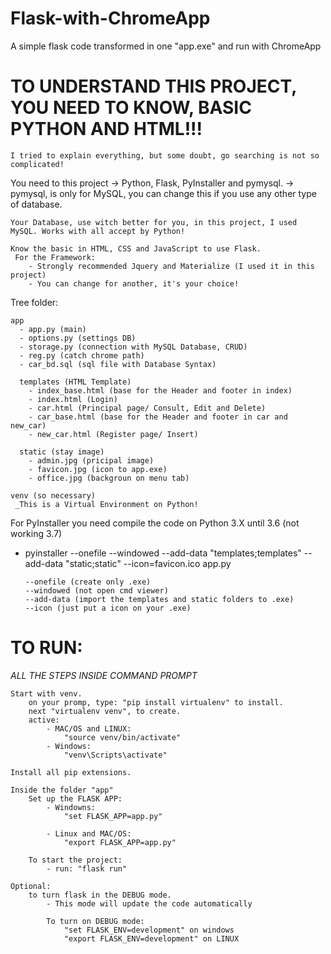 # Flask-with-ChromeApp
A simple flask code transformed in one "app.exe" and run with ChromeApp

# TO UNDERSTAND THIS PROJECT, YOU NEED TO KNOW, BASIC PYTHON AND HTML!!!
    I tried to explain everything, but some doubt, go searching is not so complicated!

You need to this project -> Python, Flask, PyInstaller and pymysql.
-> pymysql, is only for MySQL, you can change this if you use any other type of database.

    Your Database, use witch better for you, in this project, I used MySQL. Works with all accept by Python!

    Know the basic in HTML, CSS and JavaScript to use Flask.
     For the Framework:
        - Strongly recommended Jquery and Materialize (I used it in this project)
        - You can change for another, it's your choice!

Tree folder:

    app
      - app.py (main)
      - options.py (settings DB)
      - storage.py (connection with MySQL Database, CRUD)
      - reg.py (catch chrome path)
      - car_bd.sql (sql file with Database Syntax)
    
      templates (HTML Template)
        - index_base.html (base for the Header and footer in index)
        - index.html (Login)
        - car.html (Principal page/ Consult, Edit and Delete)
        - car_base.html (base for the Header and footer in car and new_car)
        - new_car.html (Register page/ Insert)

      static (stay image)
        - admin.jpg (pricipal image)
        - favicon.jpg (icon to app.exe)
        - office.jpg (backgroun on menu tab)
    
    venv (so necessary)
     _This is a Virtual Environment on Python!
    
      
For PyInstaller you need compile the code on Python 3.X until 3.6 (not working 3.7)
  - pyinstaller --onefile --windowed --add-data "templates;templates" --add-data "static;static" --icon=favicon.ico app.py
  
        --onefile (create only .exe)
        --windowed (not open cmd viewer)
        --add-data (import the templates and static folders to .exe)
        --icon (just put a icon on your .exe)
  
# TO RUN:

   *ALL THE STEPS INSIDE COMMAND PROMPT*
   
    Start with venv.
        on your promp, type: "pip install virtualenv" to install.
        next "virtualenv venv", to create.
        active:
            - MAC/OS and LINUX:
                "source venv/bin/activate"
            - Windows:
                "venv\Scripts\activate"
                
    Install all pip extensions.
    
    Inside the folder "app"
        Set up the FLASK APP:
            - Windowns:
                "set FLASK_APP=app.py"

            - Linux and MAC/OS:
                "export FLASK_APP=app.py"

        To start the project:
            - run: "flask run"
        
    Optional:
        to turn flask in the DEBUG mode.
            - This mode will update the code automatically
            
            To turn on DEBUG mode:
                "set FLASK_ENV=development" on windows
                "export FLASK_ENV=development" on LINUX
